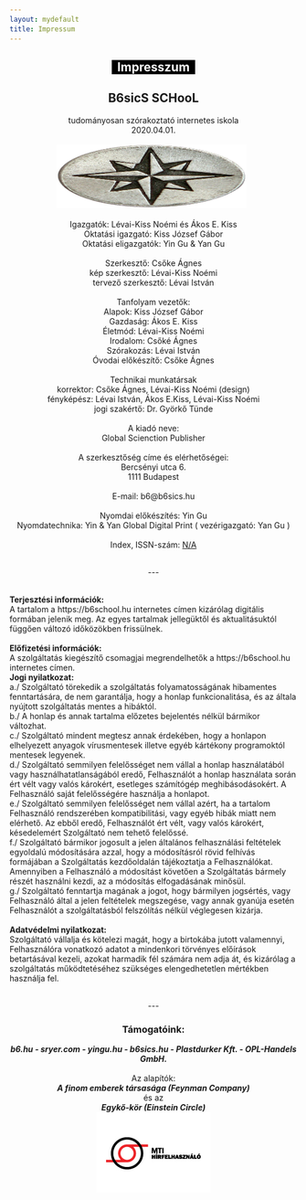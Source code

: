 ```yaml
---
layout: mydefault
title: Impressum
---
```

	
<h2 style="text-align: center;"><font color="#FFFFFF"><span style="background-color: #000000;">
    &nbsp; Impresszum &nbsp;
</span></font></h2>

<h2 style="text-align: center;">
    B6sicS SCHooL
</h2>

<p style="text-align: center;">	
    tudományosan szórakoztató internetes iskola<br>
        2020.04.01.<br>    
	&nbsp;<br>
	<img src="assets/images/compass.png" width="333px" height="111px">
	&nbsp;<br>
	&nbsp;<br>
Igazgatók: Lévai-Kiss Noémi és Ákos E. Kiss <br>
        Oktatási igazgató: Kiss József Gábor<br>         
        Oktatási eligazgatók: Yin Gu &amp; Yan Gu<br>         
	&nbsp;<br>
		Szerkesztő: Csőke Ágnes<br>         
		kép szerkesztő: Lévai-Kiss Noémi<br>         
		tervező szerkesztő: Lévai István<br>         
	&nbsp;<br>
    Tanfolyam vezetők:<br>
		Alapok: Kiss József Gábor<br>         
		Gazdaság: Ákos E. Kiss<br>         
		Életmód: Lévai-Kiss Noémi<br>         
		Irodalom: Csőké Ágnes<br>         
		Szórakozás: Lévai István<br>         
		Óvodai előkészítő: Csőke Ágnes<br>         
	&nbsp;<br>
    Technikai munkatársak <br>
		korrektor:  Csőke Ágnes, Lévai-Kiss Noémi (design)<br>         
		fényképész: Lévai István, Ákos E.Kiss, Lévai-Kiss Noémi<br>         
		jogi szakértő: Dr. Györkő Tünde<br>         
	&nbsp;<br>
    A kiadó neve:<br>
		Global Scienction Publisher<br>         
	&nbsp;<br>
    A szerkesztőség címe és elérhetőségei:<br>
		Bercsényi utca 6. <br>         
		1111 Budapest<br>         
	&nbsp;<br>
	E-mail: b6@b6sics.hu <br>
	&nbsp;<br>
    Nyomdai előkészítés: Yin Gu<br>
        Nyomdatechnika: Yin &amp; Yan Global Digital Print ( vezérigazgató: Yan Gu )<br>         
	&nbsp;<br>
    Index, ISSN-szám: 
        <a href="http://www.oszk.hu/issn-igenyles-online-idoszaki-kiadvanyok" target="_blank">
            N/A<br>
        </a>
	&nbsp;<br>
</p>
<p style="text-align: center;">---</p>

	
<p>
	&nbsp;<br>
    <b>Terjesztési információk: </b><br>
		A tartalom a https://b6school.hu internetes címen kizárólag digitális formában 
		jelenik meg. Az egyes tartalmak jellegüktől és aktualitásuktól függően változó 
		időközökben frissülnek.<br>
	&nbsp;<br>
	<b>Előfizetési információk: </b><br> 
		A szolgáltatás kiegészítő csomagjai megrendelhetők a 
        https://b6school.hu internetes címen.<br>
    <b>Jogi nyilatkozat: </b><br> 
	a./ Szolgáltató törekedik a szolgáltatás folyamatosságának hibamentes fenntartására, 
	de nem garantálja, hogy a honlap funkcionalitása, 
	és az általa nyújtott szolgáltatás mentes a hibáktól.<br>
	b./ A honlap és annak tartalma előzetes bejelentés nélkül bármikor változhat.<br>
	c./ Szolgáltató mindent megtesz annak érdekében, hogy a honlapon elhelyezett anyagok 
	vírusmentesek illetve egyéb kártékony programoktól mentesek legyenek.<br>
	d./ Szolgáltató semmilyen felelősséget nem vállal a honlap használatából 
	vagy használhatatlanságából eredő, Felhasználót a honlap használata során ért 
	vélt vagy valós károkért, esetleges számítógép meghibásodásokért. 
	A Felhasználó saját felelősségére használja a honlapot.<br>
	e./ Szolgáltató semmilyen felelősséget nem vállal azért, ha a tartalom Felhasználó 
	rendszerében kompatibilitási, vagy egyéb hibák miatt nem elérhető. 
	Az ebből eredő, Felhasználót ért vélt, vagy valós károkért, késedelemért 
	Szolgáltató nem tehető felelőssé.<br>
	f./ Szolgáltató bármikor jogosult a jelen általános felhasználási feltételek 
	egyoldalú módosítására azzal, hogy a módosításról rövid felhívás formájában 
	a Szolgáltatás kezdőoldalán tájékoztatja a Felhasználókat. 
	Amennyiben a Felhasználó a módosítást követően a Szolgáltatás bármely részét 
	használni kezdi, az a módosítás elfogadásának minősül.<br>
	g./ Szolgáltató fenntartja magának a jogot, hogy bármilyen jogsértés, vagy 
	Felhasználó által a jelen feltételek megszegése, vagy annak gyanúja esetén 
	Felhasználót a szolgáltatásból felszólítás nélkül véglegesen kizárja.<br>
	&nbsp;<br>
	<b>Adatvédelmi nyilatkozat: </b><br>
	Szolgáltató vállalja és kötelezi magát, hogy a birtokába jutott valamennyi, 
	Felhasználóra vonatkozó adatot a mindenkori törvényes előírások betartásával 
	kezeli, azokat harmadik fél számára nem adja át, és kizárólag a szolgáltatás 
	működtetéséhez szükséges elengedhetetlen mértékben használja fel.<br>
	&nbsp;<br>
</p>
<p style="text-align: center;">---</p>

<h3 style="text-align: center;">Támogatóink:</h3>

<p style="text-align: center;">
	<b><i>
	b6.hu - sryer.com - yingu.hu - b6sics.hu - Plastdurker Kft. - OPL-Handels GmbH.
	</i></b><br>
	&nbsp;<br>
	Az alapítók:<br>
	<b><i>A finom emberek társasága (Feynman Company)</i></b><br>
	és az <br>
	<b><i>Egykő-kör (Einstein Circle)</i></b><br>

<img src="assets/images/mti_hirfelhasznalo.jpg" width="200" height="141" margin="20" border="0">
</p>

